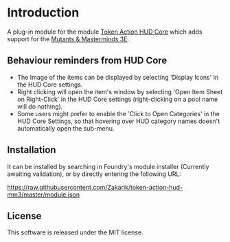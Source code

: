 # Introduction

A plug-in module for the module [Token Action HUD Core](https://foundryvtt.com/packages/token-action-hud-core) which adds support for the [Mutants & Masterminds 3E]([https://foundryvtt.com/packages/cyphersystem](https://foundryvtt.com/packages/mutants-and-masterminds-3e)).

## Behaviour reminders from HUD Core

- The Image of the items can be displayed by selecting 'Display Icons' in the HUD Core settings.
- Right clicking will open the item's window by selecting 'Open Item Sheet on Right-Click' in the HUD Core settings (right-clicking on a pool name will do nothing).
- Some users might prefer to enable the 'Click to Open Categories' in the HUD Core Settings, so that hovering over HUD category names doesn't automatically open the sub-menu.

## Installation

It can be installed by searching in Foundry's module installer (Currently awaiting validation), or by directly entering the following URL:

https://raw.githubusercontent.com/Zakarik/token-action-hud-mm3/master/module.json

## License

This software is released under the MIT license.
